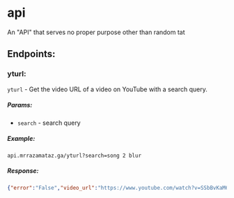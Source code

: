 # api
An "API" that serves no proper purpose other than random tat

## Endpoints:  

### yturl:  
`yturl` - Get the video URL of a video on YouTube with a search query.   
##### Params:
* `search` - search query
##### Example:
```
api.mrrazamataz.ga/yturl?search=song 2 blur
```
##### Response:
```json
{"error":"False","video_url":"https://www.youtube.com/watch?v=SSbBvKaM6sk"}
```